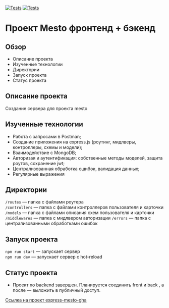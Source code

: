 [![Tests](../../actions/workflows/tests-13-sprint.yml/badge.svg)](../../actions/workflows/tests-13-sprint.yml) [![Tests](../../actions/workflows/tests-14-sprint.yml/badge.svg)](../../actions/workflows/tests-14-sprint.yml)
# Проект Mesto фронтенд + бэкенд

## Обзор

* Описание проекта
* Изученные технологии
* Директории
* Запуск проекта
* Статус проекта

## Описание проекта
Создание сервера для проекта mesto

## Изученные технологии

* Работа с запросами в Postman;
* Создание приложения на express.js (роутинг, мидлверы, контроллеры, схемы и модели);
* Взаимодействие с MongoDB;
* Авторизая и аутентификация: собственные методы моделей, защита роутов, сохранение jwt;
* Централизованная обработка ошибок, валидация данных;
* Регулярные выражения

## Директории

`/routes` — папка с файлами роутера  
`/controllers` — папка с файлами контроллеров пользователя и карточки   
`/models` — папка с файлами описания схем пользователя и карточки 
`/middlewares` — папка с мидлвером авторизации
`/errors` — папка с централизованными обработками ошибок

## Запуск проекта

`npm run start` — запускает сервер   
`npm run dev` — запускает сервер с hot-reload

## Статус проекта

* Проект по backend завершен. Планируется соединить front и back , а после — выложить в публичный доступ.

[Ссылка на проект express-mesto-gha](https://github.com/byglebb/express-mesto-gha)
